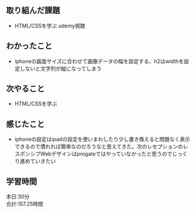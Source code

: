 ## 取り組んだ課題
- HTML/CSSを学ぶ udemy視聴
## わかったこと
- iphoneの画面サイズに合わせて画像データの幅を設定する、h2はwidthを設定しないと文字列が縦になってしまう
## 次やること
- HTML/CSSを学ぶ
## 感じたこと
- iphoneの設定はipadの設定を使いまわしたり少し書き換えると問題なく表示できるので慣れれば簡単なのだろうなと思えてきた。次のレセプションのレスポンシブWebデザインはprogateではやっていなかったと思うのでじっくり進めていきたい
## 学習時間　
本日:30分<br>
合計:157.25時間

